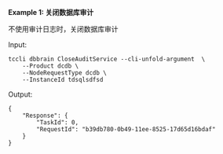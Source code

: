 **Example 1: 关闭数据库审计**

不使用审计日志时，关闭数据库审计

Input: 

```
tccli dbbrain CloseAuditService --cli-unfold-argument  \
    --Product dcdb \
    --NodeRequestType dcdb \
    --InstanceId tdsqlsdfsd
```

Output: 
```
{
    "Response": {
        "TaskId": 0,
        "RequestId": "b39db780-0b49-11ee-8525-17d65d16bdaf"
    }
}
```

